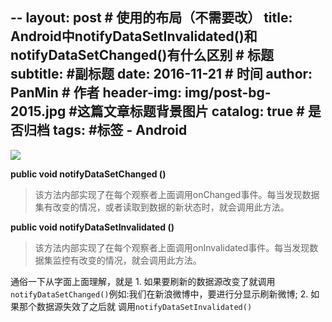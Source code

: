 --
layout:     post                            # 使用的布局（不需要改）
title:      Android中notifyDataSetInvalidated()和notifyDataSetChanged()有什么区别             # 标题
subtitle:      #副标题
date:       2016-11-21                      # 时间
author:     PanMin                              # 作者
header-img: img/post-bg-2015.jpg            #这篇文章标题背景图片
catalog: true                               # 是否归档
tags:                                       #标签
    - Android 
---


![](http://hi.csdn.net/attachment/201112/31/0_1325331578V4M3.gif)

**public void notifyDataSetChanged ()**

> 该方法内部实现了在每个观察者上面调用onChanged事件。每当发现数据集有改变的情况，或者读取到数据的新状态时，就会调用此方法。


**public void notifyDataSetInvalidated ()**

> 该方法内部实现了在每个观察者上面调用onInvalidated事件。每当发现数据集监控有改变的情况，就会调用此方法。


通俗一下从字面上面理解，就是
      1. 如果要刷新的数据源改变了就调用`notifyDataSetChanged()`例如:我们在新浪微博中，要进行分显示刷新微博;
      2. 如果那个数据源失效了之后就 调用`notifyDataSetInvalidated()`
